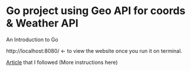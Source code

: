 # Go project using Geo API for coords & Weather API

An Introduction to Go



http://localhost:8080/ <- to view the website once you run it on terminal. 



[Article](https://www.shuttle.rs/blog/2023/09/27/rust-vs-go-comparison#the-weather-api) that I followed (More instructions here)